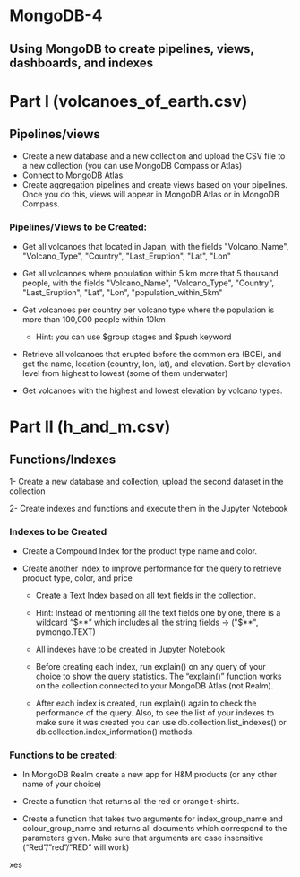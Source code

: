 # MongoDB-4
## Using MongoDB to create pipelines, views, dashboards, and indexes

# **Part I (volcanoes_of_earth.csv)**

## **Pipelines/views**
   * Create a new database and a new collection and upload the CSV file to a new collection (you can use MongoDB Compass or Atlas)
   * Connect to MongoDB Atlas.
   * Create aggregation pipelines and create views based on your pipelines. Once you do this, views will appear in MongoDB Atlas or in MongoDB Compass.

### **Pipelines/Views to be Created:**
* Get all volcanoes that located in Japan, with the fields "Volcano_Name", "Volcano_Type", "Country", "Last_Eruption", "Lat", "Lon"
   
* Get all volcanoes where population within 5 km more that 5 thousand people, with the fields "Volcano_Name", "Volcano_Type", "Country", "Last_Eruption", "Lat", "Lon", "population_within_5km"
    
* Get volcanoes per country per volcano type where the population is more than 100,000 people within 10km
     
   * Hint: you can use $group stages and $push keyword

* Retrieve all volcanoes that erupted before the common era (BCE), and get the name, location (country, lon, lat), and elevation. Sort by elevation level from highest to lowest (some of them underwater)
     
* Get volcanoes with the highest and lowest elevation by volcano types.

# **Part II (h_and_m.csv)**

## **Functions/Indexes**

   1- Create a new database and collection, upload the second dataset in the collection

   2- Create indexes and functions and execute them in the Jupyter Notebook

### **Indexes to be Created**
   * Create a Compound Index for the product type name and color.

   * Create another index to improve performance for the query to retrieve product type, color, and price

      * Create a Text Index based on all text fields in the collection.

      * Hint: Instead of mentioning all the text fields one by one, there is a wildcard “$**” which includes all the string fields -> ("$**", pymongo.TEXT)

      * All indexes have to be created in Jupyter Notebook

      * Before creating each index, run explain() on any query of your choice to show the query statistics. The “explain()” function works on the collection connected to your MongoDB Atlas (not Realm).

      * After each index is created, run explain() again to check the performance of the query. Also, to see the list of your indexes to make sure it was created you can use db.collection.list_indexes() or db.collection.index_information() methods.


### **Functions to be created:**
   * In MongoDB Realm create a new app for H&M products (or any other name of your choice)

   * Create a function that returns all the red or orange t-shirts.

   * Create a function that takes two arguments for index_group_name and colour_group_name and returns all documents which correspond to the parameters given. Make sure that arguments are case insensitive (“Red”/”red”/”RED” will work)

xes
